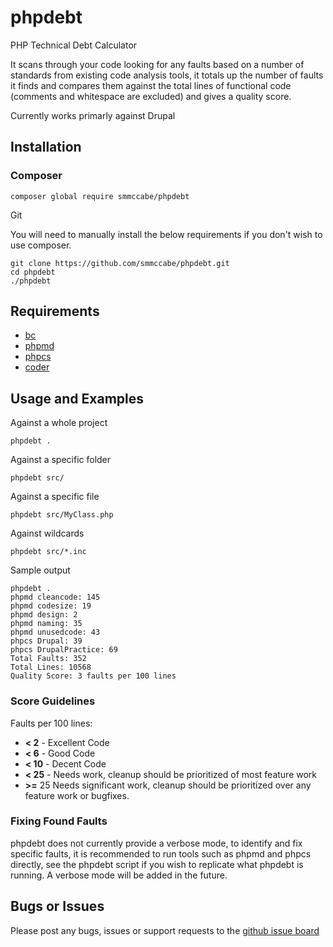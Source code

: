 # phpdebt
PHP Technical Debt Calculator

It scans through your code looking for any faults based on a number of standards from existing code analysis tools, it totals up the number of faults it finds and compares them against the total lines of functional code (comments and whitespace are excluded) and gives a quality score.

Currently works primarly against Drupal

## Installation

### Composer

```
composer global require smmccabe/phpdebt
```

Git

You will need to manually install the below requirements if you don't wish to use composer.

```
git clone https://github.com/smmccabe/phpdebt.git
cd phpdebt
./phpdebt
```

## Requirements

* [bc](https://www.gnu.org/software/bc/manual/html_mono/bc.html)
* [phpmd](https://phpmd.org/)
* [phpcs](https://github.com/squizlabs/PHP_CodeSniffer)
* [coder](https://www.drupal.org/project/coder)

## Usage and Examples

Against a whole project
```
phpdebt .
```

Against a specific folder
```
phpdebt src/
```

Against a specific file
```
phpdebt src/MyClass.php
```

Against wildcards
```
phpdebt src/*.inc
```

Sample output
```
phpdebt .
phpmd cleancode: 145
phpmd codesize: 19
phpmd design: 2
phpmd naming: 35
phpmd unusedcode: 43
phpcs Drupal: 39
phpcs DrupalPractice: 69
Total Faults: 352
Total Lines: 10568
Quality Score: 3 faults per 100 lines
```

### Score Guidelines

Faults per 100 lines:
* __< 2__ - Excellent Code
* __< 6__ - Good Code
* __< 10__ - Decent Code
* __< 25__ - Needs work, cleanup should be prioritized of most feature work
* __>=__ 25 Needs significant work, cleanup should be prioritized over any feature work or bugfixes.

### Fixing Found Faults

phpdebt does not currently provide a verbose mode, to identify and fix specific faults, it is recommended to run tools such as phpmd and phpcs directly, see the phpdebt script if you wish to replicate what phpdebt is running. A verbose mode will be added in the future.

## Bugs or Issues

Please post any bugs, issues or support requests to the [github issue board](https://github.com/smmccabe/phpdebt/issues)